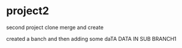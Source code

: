 # project2
second project clone merge and create




created a banch and then adding some daTA
DATA IN SUB BRANCH1
